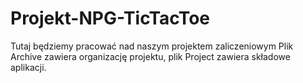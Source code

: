 # Projekt-NPG-TicTacToe
Tutaj będziemy pracować nad naszym projektem zaliczeniowym
Plik Archive zawiera organizację projektu, plik Project zawiera składowe aplikacji.
